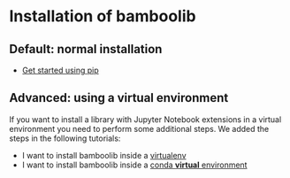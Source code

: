 # Installation of bamboolib

## Default: normal installation
- [Get started using pip](https://github.com/tkrabel/bamboolib/blob/master/installation/no_virtual_environment/installation.md#installing-bamboolib-without-virtual-environment)

## Advanced: using a virtual environment

If you want to install a library with Jupyter Notebook extensions in a virtual environment you need to perform some additional steps. We added the steps in the following tutorials:

- I want to install bamboolib inside a [virtualenv](https://github.com/tkrabel/bamboolib/blob/master/installation/virtualenv/setup_and_installation.md#installing-bamboolib-using-virtualenv)
- I want to install bamboolib inside a [conda **virtual** environment](https://github.com/tkrabel/bamboolib/blob/master/installation/conda_venv/setup_and_installation.md#installing-bamboolib-using-conda-environment)
